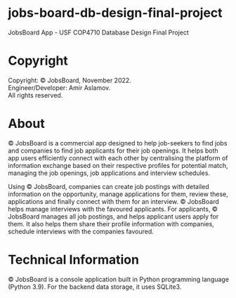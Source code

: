 # jobs-board-db-design-final-project
JobsBoard App - USF COP4710 Database Design 
Final Project 

# Copyright
Copyright: © JobsBoard, November 2022.  
Engineer/Developer: Amir Aslamov.   
All rights reserved.  

# About
© JobsBoard is a commercial app designed to help job-seekers to find jobs and companies to find job applicants for their job openings. 
It helps both app users efficiently connect with each other by centralising the platform of information exchange based on their respective
profiles for potential match, managing the job openings, job applications and interview schedules.

Using © JobsBoard, companies can create job postings with detailed information on the opportunity, manage applications for them, review these,
applications and finally connect with them for an interview. © JobsBoard helps manage interviews with the favoured applicants. For applicants, 
© JobsBoard manages all job postings, and helps applicant users apply for them. It also helps them share their profile information with companies, 
schedule interviews with the companies favoured.

# Technical Information
© JobsBoard is a console application built in Python programming language (Python 3.9). For the backend data storage, it uses SQLite3.
